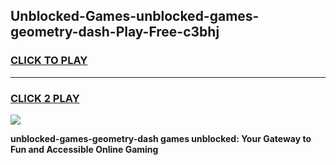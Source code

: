 
## Unblocked-Games-unblocked-games-geometry-dash-Play-Free-c3bhj
<h3>
<a href="https://premium76.site?title=unblocked-games-geometry-dash&ref=23A">CLICK TO PLAY</a></h3>
<hr>

<h3>
<a href="https://premium76.site?title=unblocked-games-geometry-dash&ref=23A">CLICK 2 PLAY</a>
  
</h3>

<a href="https://premium76.site?title=unblocked-games-geometry-dash&ref=23A"><img src="https://clearcache.store/games.png"></a>


**unblocked-games-geometry-dash games unblocked: Your Gateway to Fun and Accessible Online Gaming**
